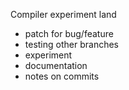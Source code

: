 Compiler experiment land

* patch for bug/feature
* testing other branches
* experiment
* documentation
* notes on commits
